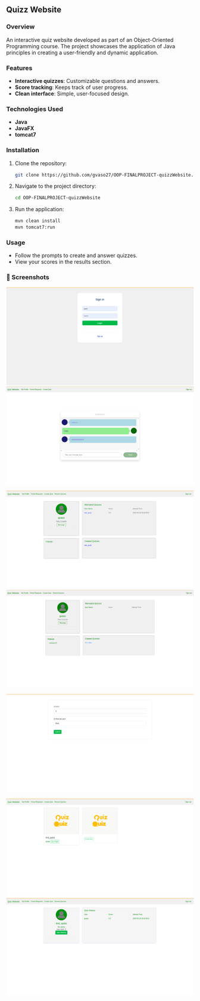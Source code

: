 ## Quizz Website

### Overview

An interactive quiz website developed as part of an Object-Oriented Programming course. The project showcases the application of Java principles in creating a user-friendly and dynamic application.

### Features

- **Interactive quizzes**: Customizable questions and answers.
- **Score tracking**: Keeps track of user progress.
- **Clean interface**: Simple, user-focused design.

### Technologies Used

- **Java**
- **JavaFX**
- **tomcat7**

### Installation


1. Clone the repository:
   ```bash
   git clone https://github.com/gvaso27/OOP-FINALPROJECT-quizzWebsite.git
   ```
2. Navigate to the project directory:
   ```bash
   cd OOP-FINALPROJECT-quizzWebsite
   ```
3. Run the application:
   ```bash
   mvn clean install
   mvn tomcat7:run
   ```

### Usage

- Follow the prompts to create and answer quizzes.
- View your scores in the results section.

### 📸 Screenshots

<p align="center">
  <img src="WebScreens/SignIn.png" alt="Sign in"/>
  <img src="WebScreens/chat.png" alt="Chat"/>
</p>
<p align="center">
  <img src="WebScreens/ProfilePage1.png" alt="Profile Page 1"/>
  <img src="WebScreens/ProfilePage2.png" alt="Profile Page 1"/>
</p>
<p align="center">
  <img src="WebScreens/TakeQuizz.png" alt="Take Quizz/>
  <img src="WebScreens/CompleteQuizz.png" alt="Complete Quizz"/>
</p>
<p align="center">
  <img src="WebScreens/QuizzList.png" alt="Quizz List"/>
  <img src="WebScreens/StartQuizz.png" alt="Start Quizz"/>
</p>
